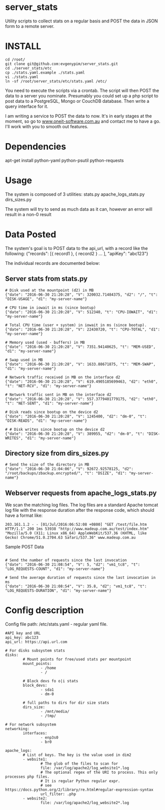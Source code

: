 # server_stats
Utility scripts to collect stats on a regular basis and POST the data in JSON form to a remote server.

# INSTALL
```
cd /root/
git clone git@github.com:evgenypim/server_stats.git
cd ./server_stats/etc
cp ./stats.yaml.example ./stats.yaml
vi ./stats.yaml
ln -sf /root/server_stats/etc/stats.yaml /etc/
```

You need to execute the scripts via a crontab.  The script will then POST the data to a server you nominate.  Presumably you could set up a php script to post data to a PostgreSQL, Mongo or CouchDB database.  Then write a query interface for it.

I am writing a service to POST the data to now.  It's in early stages at the moment, so go to www.oneit-software.com.au and contact me to have a go.  I'll work with you to smooth out features.

# Dependencies
apt-get install python-yaml python-psutil python-requests

# Usage
The system is composed of 3 utilities:
stats.py
apache_logs_stats.py
dirs_sizes.py

The system will try to send as much data as it can, however an error will result in a non-0 result


# Data Posted
The system's goal is to POST data to the api_url, with a record like the following:
{"records": [{ record1 }, { record2 } ... ], "apiKey": "abc123"}

The individual records are documented below:
## Server stats from stats.py
```
# Disk used at the mountpoint (d2) in MB
{"date": "2016-06-30 21:20:28", "V": 320032.71484375, "d2": "/", "t": "DISK-USAGE", "d1": "my-server-name"}

# CPU time in iowait in ms (since bootup)
{"date": "2016-06-30 21:20:28", "V": 512340, "t": "CPU-IOWAIT", "d1": "my-server-name"}

# Total CPU time (user + system) in iowait in ms (since bootup).
{"date": "2016-06-30 21:20:28", "V": 22430720, "t": "CPU-TOTAL", "d1": "my-server-name"}

# Memory used (used - buffers) in MB
{"date": "2016-06-30 21:20:28", "V": 7351.94140625, "t": "MEM-USED", "d1": "my-server-name"}

# Swap used in MB
{"date": "2016-06-30 21:20:28", "V": 1633.88671875, "t": "MEM-SWAP", "d1": "my-server-name"}

# Network traffic received in MB on the interface d2
{"date": "2016-06-30 21:20:28", "V": 619.4905185699463, "d2": "eth0", "t": "NET-RCV", "d1": "my-server-name"}

# Network traffic sent in MB on the interface d2
{"date": "2016-06-30 21:20:28", "V": 557.3779401779175, "d2": "eth0", "t": "NET-SENT", "d1": "my-server-name"}

# Disk reads since bootup on the device d2
{"date": "2016-06-30 21:20:28", "V": 1245400, "d2": "dm-0", "t": "DISK-READS", "d1": "my-server-name"}

# # Disk writes since bootup on the device d2
{"date": "2016-06-30 21:20:28", "V": 389955, "d2": "dm-0", "t": "DISK-WRITES", "d1": "my-server-name"}
```

## Directory size from dirs_sizes.py
```
# Send the size of the directory in MB
{"date": "2016-06-30 21:04:06", "V": 92672.92578125, "d2": "/root/backups/zbackup.encrypted/", "t": "DSIZE", "d1": "my-server-name"}
```

## Webserver requests from apache_logs_stats.py
We scan the matching log files.  The log files are a standard Apache tomcat log file with the response duration after the response code, which should have a format like:
```
203.161.1.2 - - [01/Jul/2016:06:52:08 +0800] "GET /test/file.htm HTTP/1.1" 200 1ms 53938 "http://www.madeup.com.au/test/index.htm" "Mozilla/5.0 (X11; Linux x86_64) AppleWebKit/537.36 (KHTML, like Gecko) Chrome/51.0.2704.63 Safari/537.36" www.madeup.com.au
```
Sample POST Data
```

# Send the number of requests since the last invocation
{"date": "2016-06-30 21:08:54", "V": 5, "d2": "vm1_tc8", "t": "LOG_REQUESTS-COUNT", "d1": "my-server-name"}

# Send the average duration of requests since the last invocation in ms
{"date": "2016-06-30 21:08:54", "V": 35.8, "d2": "vm1_tc8", "t": "LOG_REQUESTS-DURATION", "d1": "my-server-name"}
```

# Config description
Config file path: /etc/stats.yaml - regular yaml file.
```
#API key and URL
api_key: abc123
api_url: https://api.url.com

# For disks subsystem stats
disks:
        # Mount points for free/used stats per mountpoint
        mount_points:
                - /home
                - /

        # Block devs fo o|i stats
        block_devs:
                - sda1
                - dm-0

        # full paths to dirs for dir size stats
        dirs_size:
                - /mnt/media/
                - /tmp/

# For network subsystem
networking:
        interfaces:
                - enp3s0
                - br0

apache_logs:
        # List of keys. The key is the value used in dim2
        - website1:
                # The glob of the files to scan for
                file: /var/log/apache2/log_website1*.log
                # The optional regex of the URI to process. This only processes php files.
                # It is regular Python regular expr.
                # see https://docs.python.org/2/library/re.html#regular-expression-syntax
                url_filter: .php
        - website2:
                file: /var/log/apache2/log_website2*.log
```
